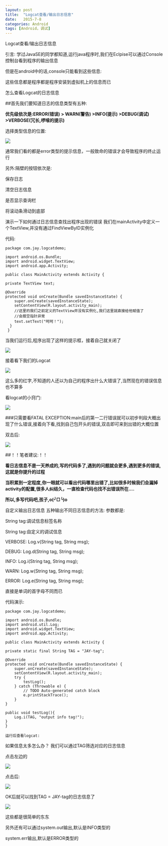 ```yaml
---
layout: post
title:  "Logcat查看/输出日志信息"
date:   2015-7-8
categories: Android
tags: [Android，调试]
---
```


Logcat查看/输出日志信息

<!-- more -->

引言:
学过JavaSE的同学都知道,运行java程序时,我们在Eclpise可以通过Console控制台看到程序的输出信息

但是在android中的话,console只能看到这些信息:

这些信息都是程序都是程序安装到虚拟机上的信息而已

怎么查看Logcat的日志信息

##首先我们要知道日志的信息类型有五种:

**优先级依次是:ERROR(错误)  >  WARN(警告)  >INFO(提示)  >DEBUG(调试)  >VERBOSE(冗长,啰嗦的提示)**

 

选择类型信息的位置:

![](http://img-storage.qiniudn.com/15-7-9/45533090.jpg)

 


通常我们看的都是error类型的提示信息，一般致命的错误才会导致程序的终止运行

另外:隔壁的按钮依次是:     
  
 保存日志       
   
  清空日志信息    
  
 是否显示查询栏 

将滚动条滑动到底部   

 

 

 

演示一下如何通过日志信息查找出程序出现的错误
我们在mainActivity中定义一个TextView,并没有通过FindViewByID实例化

代码:

    package com.jay.logcatdemo;  
  
    import android.os.Bundle;  
    import android.widget.TextView;  
    import android.app.Activity;  
  
    public class MainActivity extends Activity {  
  
    private TextView text;  
      
    @Override  
    protected void onCreate(Bundle savedInstanceState) {  
        super.onCreate(savedInstanceState);  
        setContentView(R.layout.activity_main);  
        //这里的我们之前定义的TextView并没有实例化,我们这里就直接给他赋值了  
        //会报空指针异常  
        text.setText("呵呵！");  
      }  
     }  

当我们运行后,程序出现了这样的提示框，接着自己就关闭了

![](http://img-storage.qiniudn.com/15-7-9/34984344.jpg)

 

接着看下我们的Logcat

![](http://img-storage.qiniudn.com/15-7-9/13285207.jpg)

这么多的红字,不知道的人还以为自己的程序出什么大错误了,当然现在的错误信息也不算多

 

看logcat的小窍门:

![](http://img-storage.qiniudn.com/15-7-9/16304564.jpg)

###只需要看FATAL EXCEPTION:main后的第一二行错误就可以初步判段大概出现了什么错误,接着向下看,找到自己包开头的错误,双击即可来到出错的大概位置

双击后:


![](http://img-storage.qiniudn.com/15-7-9/28027385.jpg)
 

##！！笔者建议:！！

**看日志信息不是一天养成的,写的代码多了,遇到的问题就会更多,遇到更多的错误,这就是你提升的过程**

**当积累到一定程度,你一眼就可以看出代码哪里出错了,比如很多时候我们会漏掉activity的配置,很多人纠结久，一直检查代码也找不出错误所在....**

**所以,多写代码吧,孩子,o(╯□╰)o**

 

自定义输出日志信息
五种输出不同日志信息的方法:
参数都是:

String tag:调试信息标签名称

String tag:自定义的调试信息

 

VERBOSE:         Log.v(String tag, String msg);

DEBUG:              Log.d(String tag, String msg);

INFO:                   Log.i(String tag, String msg);

WARN:                Log.w(String tag, String msg);

ERROR:              Log.e(String tag, String msg);  

 

直接是单词的首字母不同而已

 

代码演示:

    package com.jay.logcatdemo;  
  
    import android.os.Bundle;  
    import android.util.Log;  
    import android.widget.TextView;  
    import android.app.Activity;  
  
    public class MainActivity extends Activity {  
  
    private static final String TAG = "JAY-tag";  
      
    @Override  
    protected void onCreate(Bundle savedInstanceState) {  
        super.onCreate(savedInstanceState);  
        setContentView(R.layout.activity_main);  
        try {  
            testLog();  
        } catch (Throwable e) {  
            // TODO Auto-generated catch block  
            e.printStackTrace();  
        }  
    }  
      
    public void testLog(){  
        Log.i(TAG, "output info tag!");  
    }  
    }  

    运行后查看logcat:



 

 

如果信息太多怎么办？
我们可以通过TAG筛选对应的日志信息

点击左边的

![](http://img-storage.qiniudn.com/15-7-9/31430155.jpg)


点击后:


![](http://img-storage.qiniudn.com/15-7-9/33156806.jpg)

 

OK后就可以找到TAG = JAY-tag的日志信息了



 ![](http://img-storage.qiniudn.com/15-7-9/63634499.jpg)

 

这些都是很简单的东东

另外还有可以通过system.out输出,默认是INFO类型的

 system.err输出,默认是ERROR类型的

 